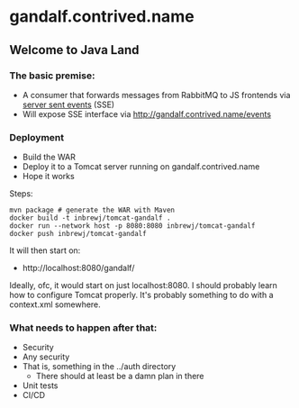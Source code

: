 # gandalf.contrived.name

## Welcome to Java Land

### The basic premise:

- A consumer that forwards messages from RabbitMQ to JS frontends via [server sent events](https://developer.mozilla.org/en-US/docs/Web/API/Server-sent_events/Using_server-sent_events) (SSE)
- Will expose SSE interface via http://gandalf.contrived.name/events

### Deployment

- Build the WAR
- Deploy it to a Tomcat server running on gandalf.contrived.name
- Hope it works

Steps:

```
mvn package # generate the WAR with Maven
docker build -t inbrewj/tomcat-gandalf .
docker run --network host -p 8080:8080 inbrewj/tomcat-gandalf
docker push inbrewj/tomcat-gandalf
```

It will then start on:

- http://localhost:8080/gandalf/

Ideally, ofc, it would start on just localhost:8080. I should probably learn how to configure Tomcat properly. It's probably something to do with a context.xml somewhere.

### What needs to happen after that:

- Security
- Any security
- That is, something in the ../auth directory
  - There should at least be a damn plan in there
- Unit tests
- CI/CD
